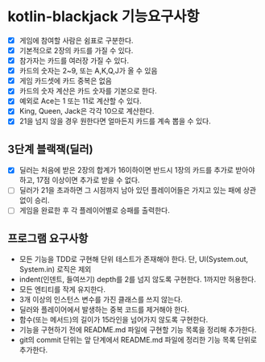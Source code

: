# kotlin-blackjack 기능요구사항 
-[x] 게임에 참여할 사람은 쉼표로 구분한다.
-[x] 기본적으로 2장의 카드를 가질 수 있다.
-[x] 참가자는 카드를 여러장 가질 수 있다.
-[x] 카드의 숫자는 2~9, 또는 A,K,Q,J가 올 수 있음
-[x] 게임 카드셋에 카드 중복은 없음
-[x] 카드의 숫자 계산은 카드 숫자를 기본으로 한다.
-[x] 예외로 Ace는 1 또는 11로 계산할 수 있다.
-[x] King, Queen, Jack은 각각 10으로 계산한다.
-[x] 21을 넘지 않을 경우 원한다면 얼마든지 카드를 계속 뽑을 수 있다.

## 3단계 블랙잭(딜러)
-[x] 딜러는 처음에 받은 2장의 합계가 16이하이면 반드시 1장의 카드를 추가로 받아야 하고, 17점 이상이면 추가로 받을 수 없다.
-[ ] 딜러가 21을 초과하면 그 시점까지 남아 있던 플레이어들은 가지고 있는 패에 상관 없이 승리.
-[ ] 게임을 완료한 후 각 플레이어별로 승패를 출력한다.

## 프로그램 요구사항

- 모든 기능을 TDD로 구현해 단위 테스트가 존재해야 한다. 단, UI(System.out, System.in) 로직은 제외
- indent(인덴트, 들여쓰기) depth를 2를 넘지 않도록 구현한다. 1까지만 허용한다.
- 모든 엔티티를 작게 유지한다.
- 3개 이상의 인스턴스 변수를 가진 클래스를 쓰지 않는다.
- 딜러와 플레이어에서 발생하는 중복 코드를 제거해야 한다.
- 함수(또는 메서드)의 길이가 15라인을 넘어가지 않도록 구현한다.
- 기능을 구현하기 전에 README.md 파일에 구현할 기능 목록을 정리해 추가한다.
- git의 commit 단위는 앞 단계에서 README.md 파일에 정리한 기능 목록 단위로 추가한다.
